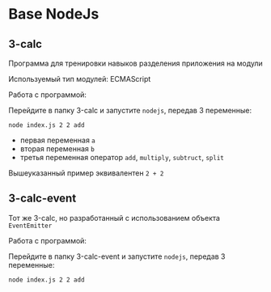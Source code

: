 # Base NodeJs

## 3-calc

Программа для тренировки навыков разделения приложения на модули

Используемый тип модулей: ECMAScript

Работа с программой:

Перейдите в папку 3-calc и запустите `nodejs`, передав 3 переменные:

```
node index.js 2 2 add
```

- первая переменная `a`
- вторая переменная `b`
- третья переменная оператор `add`, `multiply`, `subtruct`, `split`

Вышеуказанный пример эквивалентен `2 + 2`

## 3-calc-event

Тот же 3-calc, но разработанный с использованием объекта `EventEmitter`

Работа с программой:

Перейдите в папку 3-calc-event и запустите `nodejs`, передав 3 переменные:

```
node index.js 2 2 add
```

